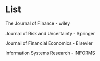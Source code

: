 # List

The Journal of Finance - wiley

Journal of Risk and Uncertainty - Springer

Journal of Financial Economics - Elsevier

​​Information Systems Research - INFORMS
